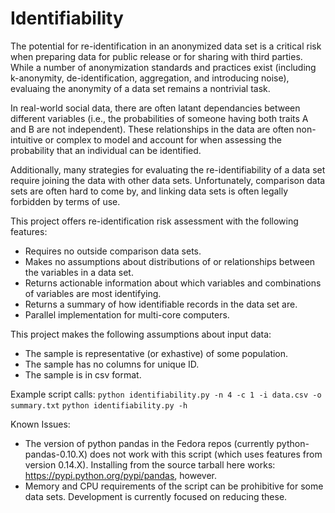 Identifiability
===============

The potential for re-identification in an anonymized data set is a critical risk when preparing data for public release or for sharing with third parties. While a number of anonymization standards and practices exist (including k-anonymity, de-identification, aggregation, and introducing noise), evaluaing the anonymity of a data set remains a nontrivial task. 

In real-world social data, there are often latant dependancies between different variables (i.e., the probabilities of someone having both traits A and B are not independent). These relationships in the data are often non-intuitive or complex to model and account for when assessing the probability that an individual can be identified. 

Additionally, many strategies for evaluating the re-identifiability of a data set require joining the data with other data sets. Unfortunately, comparison data sets are often hard to come by, and linking data sets is often legally forbidden by terms of use.

This project offers re-identification risk assessment with the following features:
- Requires no outside comparison data sets.
- Makes no assumptions about distributions of or relationships between the variables in a data set.
- Returns actionable information about which variables and combinations of variables are most identifying.
- Returns a summary of how identifiable records in the data set are.
- Parallel implementation for multi-core computers.

This project makes the following assumptions about input data:
- The sample is representative (or exhastive) of some population.
- The sample has no columns for unique ID.
- The sample is in csv format. 

Example script calls:
`python identifiability.py -n 4 -c 1 -i data.csv -o summary.txt`
`python identifiability.py -h`


Known Issues:
- The version of python pandas in the Fedora repos (currently python-pandas-0.10.X) does not work with this script (which uses features from version 0.14.X). Installing from the source tarball here works: <https://pypi.python.org/pypi/pandas>, however. 
- Memory and CPU requirements of the script can be prohibitive for some data sets. Development is currently focused on reducing these.  
